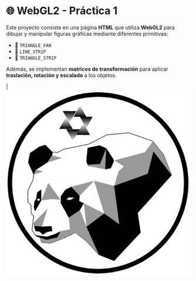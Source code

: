 # 🌐 WebGL2 - Práctica 1

Este proyecto consiste en una página **HTML** que utiliza **WebGL2** para dibujar y manipular figuras gráficas mediante diferentes primitivas:

- 🔺 `TRIANGLE_FAN`  
- 📏 `LINE_STRIP`  
- 🧩 `TRIANGLE_STRIP`  

Además, se implementan **matrices de transformación** para aplicar **traslación, rotación y escalado** a los objetos.

| ![](Practica_1/capturas/panda.png)
